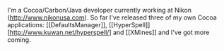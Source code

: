 

I'm a Cocoa/Carbon/Java developer currently working at Nikon (http://www.nikonusa.com).  So far I've released three of my own Cocoa applications: [[DefaultsManager]], [[HyperSpell]] [http://www.kuwan.net/hyperspell/] and [[XMines]] and I've got more coming.